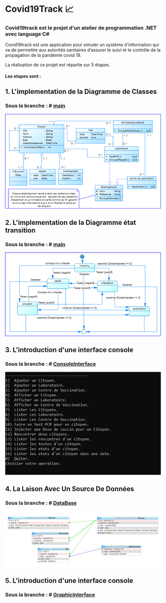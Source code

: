 # Covid19Track :chart_with_upwards_trend:

### Covid19track est le projet d'un atelier de programmation .NET avec language C#

Covid19track est une application pour simuler un système d'information qui va de permettre aux autorités sanitaires d’assurer le suivi et le contrôle de la propagation de la pandémie covid 19.

La réalisation de ce projet est répartie sur 5 étapes.



#### Les etapes sont :

## 1. L'implementation de la Diagramme de Classes
### Sous la branche : # [main](https://github.com/abderrazzaq-laanoui/Covid19Track/tree/main)

![Diagramme de Classes](/assets/DC.png)

## 2. L'implementation de la Diagramme état transition
### Sous la branche : # [main](https://github.com/abderrazzaq-laanoui/Covid19Track/tree/main)

![Diagramme état transition](/assets/DET.png)



## 3. L'introduction d'une interface console
### Sous la branche : # [ConsoleInterface](https://github.com/abderrazzaq-laanoui/Covid19Track/tree/ConsoleInterface)

![Diagramme état transition](/assets/Console.png)



## 4. La Laison Avec Un Source De Données
### Sous la branche : # [DataBase](https://github.com/abderrazzaq-laanoui/Covid19Track/tree/DataSet)

![Schema de la base de données](/assets/schema.png)


## 5. L'introduction d'une interface console
### Sous la branche : # [GraphicInterface]()
